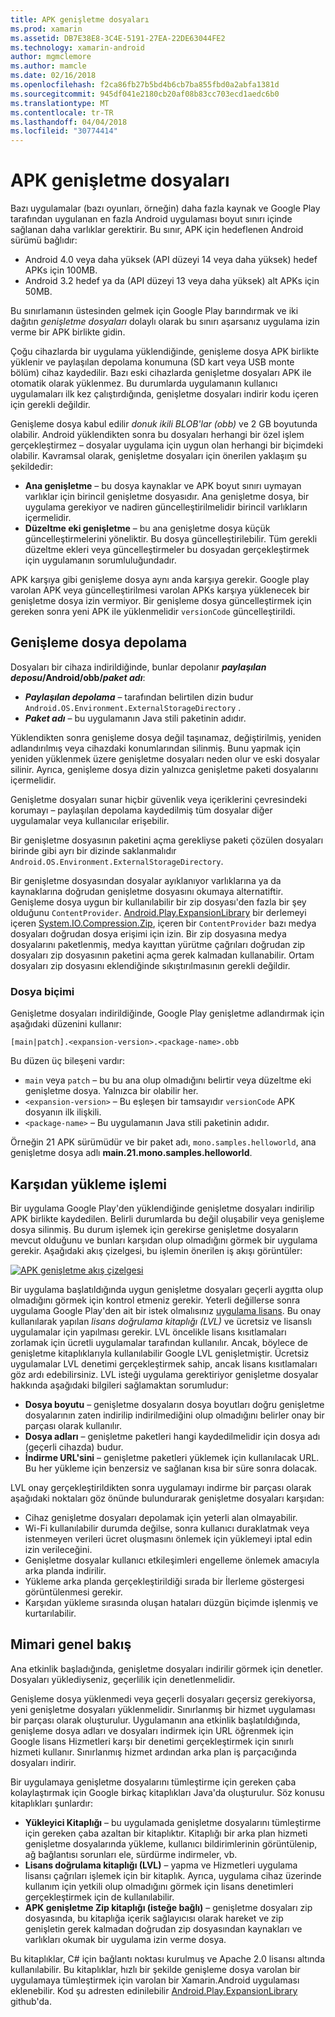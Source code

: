 ```yaml
---
title: APK genişletme dosyaları
ms.prod: xamarin
ms.assetid: DB7E38E8-3C4E-5191-27EA-22DE63044FE2
ms.technology: xamarin-android
author: mgmclemore
ms.author: mamcle
ms.date: 02/16/2018
ms.openlocfilehash: f2ca86fb27b5bd4b6cb7ba855fbd0a2abfa1381d
ms.sourcegitcommit: 945df041e2180cb20af08b83cc703ecd1aedc6b0
ms.translationtype: MT
ms.contentlocale: tr-TR
ms.lasthandoff: 04/04/2018
ms.locfileid: "30774414"
---
```

# <a name="apk-expansion-files"></a>APK genişletme dosyaları

Bazı uygulamalar (bazı oyunları, örneğin) daha fazla kaynak ve Google Play tarafından uygulanan en fazla Android uygulaması boyut sınırı içinde sağlanan daha varlıklar gerektirir. Bu sınır, APK için hedeflenen Android sürümü bağlıdır:

-  Android 4.0 veya daha yüksek (API düzeyi 14 veya daha yüksek) hedef APKs için 100MB.
-  Android 3.2 hedef ya da (API düzeyi 13 veya daha yüksek) alt APKs için 50MB.

Bu sınırlamanın üstesinden gelmek için Google Play barındırmak ve iki dağıtın *genişletme dosyaları* dolaylı olarak bu sınırı aşarsanız uygulama izin verme bir APK birlikte gidin. 

Çoğu cihazlarda bir uygulama yüklendiğinde, genişleme dosya APK birlikte yüklenir ve paylaşılan depolama konumuna (SD kart veya USB monte bölüm) cihaz kaydedilir. Bazı eski cihazlarda genişletme dosyaları APK ile otomatik olarak yüklenmez. Bu durumlarda uygulamanın kullanıcı uygulamaları ilk kez çalıştırdığında, genişletme dosyaları indirir kodu içeren için gerekli değildir.

Genişleme dosya kabul edilir *donuk ikili BLOB'lar (obb)* ve 2 GB boyutunda olabilir. Android yüklendikten sonra bu dosyaları herhangi bir özel işlem gerçekleştirmez &ndash; dosyalar uygulama için uygun olan herhangi bir biçimdeki olabilir. Kavramsal olarak, genişletme dosyaları için önerilen yaklaşım şu şekildedir:

-   **Ana genişletme** &ndash; bu dosya kaynaklar ve APK boyut sınırı uymayan varlıklar için birincil genişletme dosyasıdır. Ana genişletme dosya, bir uygulama gerekiyor ve nadiren güncelleştirilmelidir birincil varlıkların içermelidir.
-   **Düzeltme eki genişletme** &ndash; bu ana genişletme dosya küçük güncelleştirmelerini yöneliktir. Bu dosya güncelleştirilebilir. Tüm gerekli düzeltme ekleri veya güncelleştirmeler bu dosyadan gerçekleştirmek için uygulamanın sorumluluğundadır.


APK karşıya gibi genişleme dosya aynı anda karşıya gerekir.
Google play varolan APK veya güncelleştirilmesi varolan APKs karşıya yüklenecek bir genişletme dosya izin vermiyor. Bir genişleme dosya güncelleştirmek için gereken sonra yeni APK ile yüklenmelidir `versionCode` güncelleştirildi.


## <a name="expansion-file-storage"></a>Genişleme dosya depolama

Dosyaları bir cihaza indirildiğinde, bunlar depolanır  **_paylaşılan deposu_/Android/obb/_paket adı_**:

-   **_Paylaşılan depolama_**  &ndash; tarafından belirtilen dizin budur `Android.OS.Environment.ExternalStorageDirectory` .
-   **_Paket adı_**  &ndash; bu uygulamanın Java stili paketinin adıdır.


Yüklendikten sonra genişleme dosya değil taşınamaz, değiştirilmiş, yeniden adlandırılmış veya cihazdaki konumlarından silinmiş. Bunu yapmak için yeniden yüklenmek üzere genişletme dosyaları neden olur ve eski dosyalar silinir. Ayrıca, genişleme dosya dizin yalnızca genişletme paketi dosyalarını içermelidir.

Genişletme dosyaları sunar hiçbir güvenlik veya içeriklerini çevresindeki korumayı &ndash; paylaşılan depolama kaydedilmiş tüm dosyalar diğer uygulamalar veya kullanıcılar erişebilir.

Bir genişletme dosyasının paketini açma gerekliyse paketi çözülen dosyaları birinde gibi ayrı bir dizinde saklanmalıdır `Android.OS.Environment.ExternalStorageDirectory`.

Bir genişletme dosyasından dosyalar ayıklanıyor varlıklarına ya da kaynaklarına doğrudan genişletme dosyasını okumaya alternatiftir. Genişleme dosya uygun bir kullanılabilir bir zip dosyası'den fazla bir şey olduğunu `ContentProvider`. [Android.Play.ExpansionLibrary](https://github.com/mattleibow/Android.Play.ExpansionLibrary) bir derlemeyi içeren [System.IO.Compression.Zip](https://github.com/mattleibow/Android.Play.ExpansionLibrary/tree/master/System.IO.Compression.Zip), içeren bir `ContentProvider` bazı medya dosyaları doğrudan dosya erişimi için izin. Bir zip dosyasına medya dosyalarını paketlenmiş, medya kayıttan yürütme çağrıları doğrudan zip dosyaları zip dosyasının paketini açma gerek kalmadan kullanabilir. Ortam dosyaları zip dosyasını eklendiğinde sıkıştırılmasının gerekli değildir. 


### <a name="filename-format"></a>Dosya biçimi

Genişletme dosyaları indirildiğinde, Google Play genişletme adlandırmak için aşağıdaki düzenini kullanır:

    [main|patch].<expansion-version>.<package-name>.obb

Bu düzen üç bileşeni vardır:

-   `main` veya `patch` &ndash; bu bu ana olup olmadığını belirtir veya düzeltme eki genişletme dosya. Yalnızca bir olabilir her.
-   `<expansion-version>` &ndash; Bu eşleşen bir tamsayıdır `versionCode` APK dosyanın ilk ilişkili.
-   `<package-name>` &ndash; Bu uygulamanın Java stili paketinin adıdır.


Örneğin 21 APK sürümüdür ve bir paket adı, `mono.samples.helloworld`, ana genişletme dosya adlı **main.21.mono.samples.helloworld**.


## <a name="download-process"></a>Karşıdan yükleme işlemi

Bir uygulama Google Play'den yüklendiğinde genişletme dosyaları indirilip APK birlikte kaydedilen. Belirli durumlarda bu değil oluşabilir veya genişleme dosya silinmiş. Bu durum işlemek için gerekirse genişletme dosyaların mevcut olduğunu ve bunları karşıdan olup olmadığını görmek bir uygulama gerekir. Aşağıdaki akış çizelgesi, bu işlemin önerilen iş akışı görüntüler:

[![APK genişletme akış çizelgesi](apk-expansion-files-images/apkexpansion.png)](apk-expansion-files-images/apkexpansion.png#lightbox)

Bir uygulama başlatıldığında uygun genişletme dosyaları geçerli aygıtta olup olmadığını görmek için kontrol etmeniz gerekir. Yeterli değillerse sonra uygulama Google Play'den ait bir istek olmalısınız [uygulama lisans](http://developer.android.com/google/play/licensing/index.html). Bu onay kullanılarak yapılan *lisans doğrulama kitaplığı (LVL)* ve ücretsiz ve lisanslı uygulamalar için yapılması gerekir. LVL öncelikle lisans kısıtlamaları zorlamak için ücretli uygulamalar tarafından kullanılır. Ancak, böylece de genişletme kitaplıklarıyla kullanılabilir Google LVL genişletmiştir. Ücretsiz uygulamalar LVL denetimi gerçekleştirmek sahip, ancak lisans kısıtlamaları göz ardı edebilirsiniz. LVL isteği uygulama gerektiriyor genişletme dosyalar hakkında aşağıdaki bilgileri sağlamaktan sorumludur: 

-   **Dosya boyutu** &ndash; genişletme dosyaların dosya boyutları doğru genişletme dosyalarının zaten indirilip indirilmediğini olup olmadığını belirler onay bir parçası olarak kullanılır.
-   **Dosya adları** &ndash; genişletme paketleri hangi kaydedilmelidir için dosya adı (geçerli cihazda) budur.
-   **İndirme URL'sini** &ndash; genişletme paketleri yüklemek için kullanılacak URL. Bu her yükleme için benzersiz ve sağlanan kısa bir süre sonra dolacak.


LVL onay gerçekleştirildikten sonra uygulamayı indirme bir parçası olarak aşağıdaki noktaları göz önünde bulundurarak genişletme dosyaları karşıdan:

-  Cihaz genişletme dosyaları depolamak için yeterli alan olmayabilir.
-  Wi-Fi kullanılabilir durumda değilse, sonra kullanıcı duraklatmak veya istenmeyen verileri ücret oluşmasını önlemek için yüklemeyi iptal edin izin verileceğini.
-  Genişletme dosyalar kullanıcı etkileşimleri engelleme önlemek amacıyla arka planda indirilir.
-  Yükleme arka planda gerçekleştirildiği sırada bir İlerleme göstergesi görüntülenmesi gerekir.
-  Karşıdan yükleme sırasında oluşan hataları düzgün biçimde işlenmiş ve kurtarılabilir.



## <a name="architectural-overview"></a>Mimari genel bakış

Ana etkinlik başladığında, genişletme dosyaları indirilir görmek için denetler. Dosyaları yüklediyseniz, geçerlilik için denetlenmelidir.

Genişleme dosya yüklenmedi veya geçerli dosyaları geçersiz gerekiyorsa, yeni genişletme dosyaları yüklenmelidir. Sınırlanmış bir hizmet uygulaması bir parçası olarak oluşturulur. Uygulamanın ana etkinlik başlatıldığında, genişleme dosya adları ve dosyaları indirmek için URL öğrenmek için Google lisans Hizmetleri karşı bir denetimi gerçekleştirmek için sınırlı hizmeti kullanır. Sınırlanmış hizmet ardından arka plan iş parçacığında dosyaları indirir.

Bir uygulamaya genişletme dosyalarını tümleştirme için gereken çaba kolaylaştırmak için Google birkaç kitaplıkları Java'da oluşturulur. Söz konusu kitaplıkları şunlardır:

-   **Yükleyici Kitaplığı** &ndash; bu uygulamada genişletme dosyalarını tümleştirme için gereken çaba azaltan bir kitaplıktır. Kitaplığı bir arka plan hizmeti genişletme dosyalarında yükleme, kullanıcı bildirimlerinin görüntülenip, ağ bağlantısı sorunları ele, sürdürme indirmeler, vb.
-   **Lisans doğrulama kitaplığı (LVL)** &ndash; yapma ve Hizmetleri uygulama lisansı çağrıları işlemek için bir kitaplık. Ayrıca, uygulama cihaz üzerinde kullanım için yetkili olup olmadığını görmek için lisans denetimleri gerçekleştirmek için de kullanılabilir.
-   **APK genişletme Zip kitaplığı (isteğe bağlı)** &ndash; genişletme dosyaları zip dosyasında, bu kitaplığa içerik sağlayıcısı olarak hareket ve zip genişletin gerek kalmadan doğrudan zip dosyasından kaynakları ve varlıkları okumak bir uygulama izin verme dosya.


Bu kitaplıklar, C# için bağlantı noktası kurulmuş ve Apache 2.0 lisansı altında kullanılabilir. Bu kitaplıklar, hızlı bir şekilde genişleme dosya varolan bir uygulamaya tümleştirmek için varolan bir Xamarin.Android uygulaması eklenebilir. Kod şu adresten edinilebilir [Android.Play.ExpansionLibrary](https://github.com/mattleibow/Android.Play.ExpansionLibrary) github'da.
